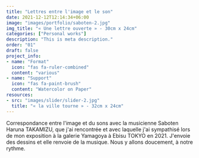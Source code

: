 ```yaml
---
title: "Lettres entre l'image et le son"
date: 2021-12-12T12:14:34+06:00
image: "images/portfolio/saboten-2.jpg"
img_title: "« Une lettre ouverte » - 30cm x 24cm"
categories: ["Personal works"]
description: "This is meta description."
order: "01"
draft: false
project_info:
- name: "Format"
  icon: "fas fa-ruler-combined"
  content: "various"
- name: "Support"
  icon: "fas fa-paint-brush"
  content: "Watercolor on Paper"
resources:
- src: "images/slider/slider-2.jpg"
  title: "« la ville tourne » - 32cm x 24cm"
---
```

Correspondance entre l'image et du sons avec la musicienne Saboten Haruna TAKAMIZU, que j'ai rencontrée et avec laquelle j'ai sympathisé lors de mon exposition à la galerie Yamagoya à Ebisu TOKYO en 2021. J'envoie des dessins et elle renvoie de la musique. Nous y allons doucement, à notre rythme.
